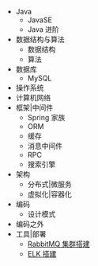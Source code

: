 * Java
    * JavaSE
	* Java 进阶
* 数据结构与算法
	* 数据结构
	* 算法
* 数据库
	* MySQL
* 操作系统
* 计算机网络
* 框架|中间件
	* Spring 家族
	* ORM
	* 缓存
	* 消息中间件
	* RPC
	* 搜索引擎
* 架构
	* 分布式|微服务
	* 虚拟化|容器化
* 编码
	* 设计模式
* 编码之外
* 工具|部署
	* [RabbitMQ 集群搭建](docs/安装部署/RabbitMQ%20集群搭建.md)
	* [ELK 搭建](docs/安装部署/ELK%20搭建.md)

